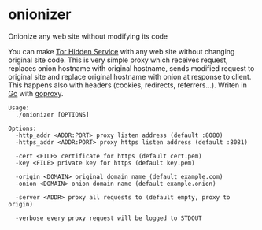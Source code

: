 # onionizer
Onionize any web site without modifying its code

You can make [Tor Hidden Service](https://www.torproject.org/docs/tor-hidden-service.html) with any web site without changing original site code. This is very simple proxy which receives request, replaces onion hostname with original hostname, sends modified request to original site and replace original hostname with onion at response to client. This happens also with headers (cookies, redirects, referrers...). Writen in [Go](https://golang.org/) with [goproxy](https://github.com/elazarl/goproxy).

```
Usage:
  ./onionizer [OPTIONS]

Options:
  -http_addr <ADDR:PORT> proxy listen address (default :8080)
  -https_addr <ADDR:PORT> proxy https listen address (default :8081)

  -cert <FILE> certificate for https (default cert.pem)
  -key <FILE> private key for https (default key.pem)

  -origin <DOMAIN> original domain name (default example.com)
  -onion <DOMAIN> onion domain name (default example.onion)

  -server <ADDR> proxy all requests to (default empty, proxy to origin)

  -verbose every proxy request will be logged to STDOUT
```
